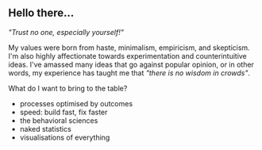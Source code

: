 ## Hello there...

_"Trust no one, especially yourself!"_

My values were born from haste, minimalism, empiricism, and skepticism. I'm also highly affectionate towards experimentation and counterintuitive ideas. I've amassed many ideas that go against popular opinion, or in other words, my experience has taught me that _"there is no wisdom in crowds"_.

What do I want to bring to the table?

- processes optimised by outcomes
- speed: build fast, fix faster
- the behavioral sciences
- naked statistics
- visualisations of everything
